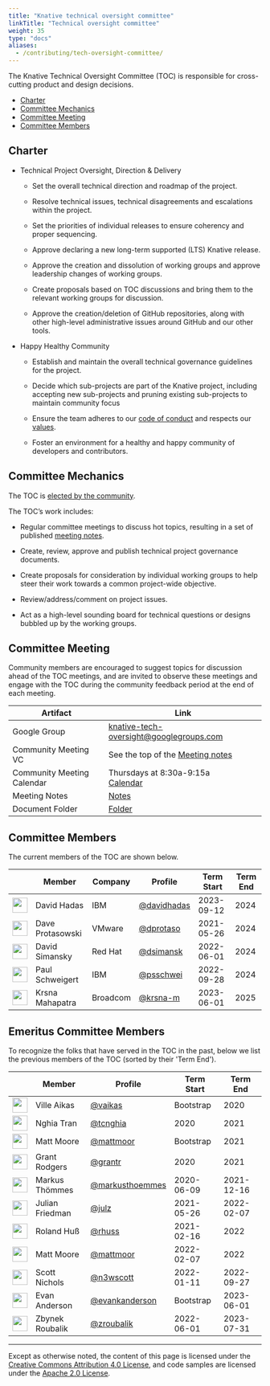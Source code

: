 ```yaml
---
title: "Knative technical oversight committee"
linkTitle: "Technical oversight committee"
weight: 35
type: "docs"
aliases:
  - /contributing/tech-oversight-committee/
---
```


The Knative Technical Oversight Committee (TOC) is responsible for cross-cutting
product and design decisions.

- [Charter](#charter)
- [Committee Mechanics](#committee-mechanics)
- [Committee Meeting](#committee-meeting)
- [Committee Members](#committee-members)

## Charter

- Technical Project Oversight, Direction & Delivery

  - Set the overall technical direction and roadmap of the project.

  - Resolve technical issues, technical disagreements and escalations within the
    project.

  - Set the priorities of individual releases to ensure coherency and proper
    sequencing.

  - Approve declaring a new long-term supported (LTS) Knative release.

  - Approve the creation and dissolution of working groups and approve
    leadership changes of working groups.

  - Create proposals based on TOC discussions and bring them to the relevant
    working groups for discussion.

  - Approve the creation/deletion of GitHub repositories, along with other
    high-level administrative issues around GitHub and our other tools.

- Happy Healthy Community

  - Establish and maintain the overall technical governance guidelines for the
    project.

  - Decide which sub-projects are part of the Knative project, including
    accepting new sub-projects and pruning existing sub-projects to maintain
    community focus

  - Ensure the team adheres to our
    [code of conduct](./CONTRIBUTING.md#code-of-conduct) and respects our
    [values](./VALUES.md).

  - Foster an environment for a healthy and happy community of developers and
    contributors.

## Committee Mechanics

The TOC is [elected by the community](./mechanics/TOC.md).

The TOC’s work includes:

- Regular committee meetings to discuss hot topics, resulting in a set of
  published
  [meeting notes](https://docs.google.com/document/d/1LzOUbTMkMEsCRfwjYm5TKZUWfyXpO589-r9K2rXlHfk/edit).

- Create, review, approve and publish technical project governance documents.

- Create proposals for consideration by individual working groups to help steer
  their work towards a common project-wide objective.

- Review/address/comment on project issues.

- Act as a high-level sounding board for technical questions or designs bubbled
  up by the working groups.

## Committee Meeting

Community members are encouraged to suggest topics for discussion ahead of the
TOC meetings, and are invited to observe these meetings and engage with the TOC
during the community feedback period at the end of each meeting.

| Artifact                   | Link                                                                                                                                                        |
| -------------------------- | ----------------------------------------------------------------------------------------------------------------------------------------------------------- |
| Google Group               | [knative-tech-oversight@googlegroups.com](https://groups.google.com/forum/#!forum/knative-tech-oversight)                                                   |
| Community Meeting VC       | See the top of the [Meeting notes](https://docs.google.com/document/d/1LzOUbTMkMEsCRfwjYm5TKZUWfyXpO589-r9K2rXlHfk/edit)                                    |
| Community Meeting Calendar | Thursdays at 8:30a-9:15a <br>[Calendar](https://calendar.google.com/calendar/embed?src=knative.team_9q83bg07qs5b9rrslp5jor4l6s%40group.calendar.google.com) |
| Meeting Notes              | [Notes](https://docs.google.com/document/d/1LzOUbTMkMEsCRfwjYm5TKZUWfyXpO589-r9K2rXlHfk/edit)                                                               |
| Document Folder            | [Folder](https://drive.google.com/drive/folders/13-h81zualjRSNkCSFItODfk-NZ7dkMut)                                                                          |

## Committee Members

The current members of the TOC are shown below.

| &nbsp;                                                         | Member           | Company    | Profile                                              | Term Start | Term End |
| -------------------------------------------------------------- | ---------------- | ---------- | ---------------------------------------------------- | ---------- | --------
| <img width="30px" src="https://github.com/davidhadas.png">     | David Hadas      | IBM        | [@davidhadas](https://github.com/davidhadas)         | 2023-09-12 | 2024     |
| <img width="30px" src="https://github.com/dprotaso.png">       | Dave Protasowski | VMware     | [@dprotaso](https://github.com/dprotaso)             | 2021-05-26 | 2024     |
| <img width="30px" src="https://github.com/dsimansk.png">       | David Simansky   | Red Hat    | [@dsimansk](https://github.com/dsimansk)             | 2022-06-01 | 2024     |
| <img width="30px" src="https://github.com/psschwei.png">       | Paul Schweigert  | IBM        | [@psschwei](https://github.com/psschwei)             | 2022-09-28 | 2024     |
| <img width="30px" src="https://github.com/krsna-m.png">        | Krsna Mahapatra  | Broadcom     | [@krsna-m](https://github.com/krsna-m)               | 2023-06-01 | 2025     |
## Emeritus Committee Members

To recognize the folks that have served in the TOC in the past, below we list the previous members of the TOC (sorted by their 'Term End').

| &nbsp;                                                         | Member          | Profile                                              | Term Start | Term End   |
| -------------------------------------------------------------- | ---------------  | --------------------------------------------------- | ---------- | ---------- |
| <img width="30px" src="https://github.com/vaikas.png">         | Ville Aikas     | [@vaikas](https://github.com/vaikas)                 | Bootstrap  | 2020       |
| <img width="30px" src="https://github.com/tcnghia.png">        | Nghia Tran      | [@tcnghia](https://github.com/tcnghia)               | 2020       | 2021       |
| <img width="30px" src="https://github.com/mattmoor.png">       | Matt Moore      | [@mattmoor](https://github.com/mattmoor)             | Bootstrap  | 2021       |
| <img width="30px" src="https://github.com/grantr.png">         | Grant Rodgers   | [@grantr](https://github.com/grantr)                 | 2020       | 2021       |
| <img width="30px" src="https://github.com/markusthoemmes.png"> | Markus Thömmes  | [@markusthoemmes](https://github.com/markusthoemmes) | 2020-06-09 | 2021-12-16 |
| <img width="30px" src="https://github.com/julz.png">           | Julian Friedman | [@julz](https://github.com/julz)                     | 2021-05-26 | 2022-02-07 |
| <img width="30px" src="https://github.com/rhuss.png">          | Roland Huß      | [@rhuss](https://github.com/rhuss)                   | 2021-02-16 | 2022       |
| <img width="30px" src="https://github.com/mattmoor.png">       | Matt Moore      | [@mattmoor](https://github.com/mattmoor)             | 2022-02-07 | 2022       |
| <img width="30px" src="https://github.com/n3wscott.png">       | Scott Nichols   | [@n3wscott](https://github.com/n3wscott)             | 2022-01-11 | 2022-09-27 |
| <img width="30px" src="https://github.com/evankanderson.png">  | Evan Anderson   | [@evankanderson](https://github.com/evankanderson)   | Bootstrap  | 2023-06-01 |
| <img width="30px" src="https://github.com/zroubalik.png">      | Zbynek Roubalik | [@zroubalik](https://github.com/zroubalik)           | 2022-06-01 | 2023-07-31 |

---

Except as otherwise noted, the content of this page is licensed under the
[Creative Commons Attribution 4.0 License](https://creativecommons.org/licenses/by/4.0/),
and code samples are licensed under the
[Apache 2.0 License](https://www.apache.org/licenses/LICENSE-2.0).
